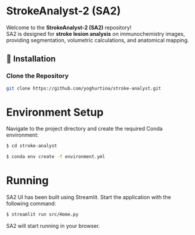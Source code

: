 # StrokeAnalyst-2 (SA2)

Welcome to the **StrokeAnalyst-2 (SA2)** repository!  
SA2 is designed for **stroke lesion analysis** on immunochemistry images, providing segmentation, volumetric calculations, and anatomical mapping.

## 🚀 Installation

### Clone the Repository
```bash
git clone https://github.com/yoghurtina/stroke-analyst.git
```
# Environment Setup
Navigate to the project directory and create the required Conda environment:

```bash
$ cd stroke-analyst
```

```bash
$ conda env create -f environment.yml
```

# Running

SA2 UI has been built using Streamlit. Start the application with the following command:

```bash
$ streamlit run src/Home.py
```
SA2 will start running in your browser. 

